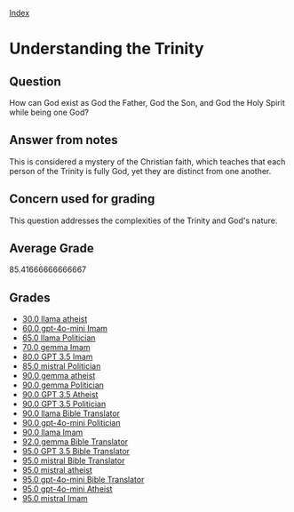 
[Index](../../index.md)
# Understanding the Trinity
## Question
How can God exist as God the Father, God the Son, and God the Holy Spirit while being one God?

## Answer from notes
This is considered a mystery of the Christian faith, which teaches that each person of the Trinity is fully God, yet they are distinct from one another.

## Concern used for grading
This question addresses the complexities of the Trinity and God's nature.

## Average Grade
85.41666666666667

## Grades
 * [30.0 llama atheist](../answers/llama_atheist/Understanding_the_Trinity.md)
 * [60.0 gpt-4o-mini Imam](../answers/gpt-4o-mini_Imam/Understanding_the_Trinity.md)
 * [65.0 llama Politician](../answers/llama_Politician/Understanding_the_Trinity.md)
 * [70.0 gemma Imam](../answers/gemma_Imam/Understanding_the_Trinity.md)
 * [80.0 GPT 3.5 Imam](../answers/GPT_3.5_Imam/Understanding_the_Trinity.md)
 * [85.0 mistral Politician](../answers/mistral_Politician/Understanding_the_Trinity.md)
 * [90.0 gemma atheist](../answers/gemma_atheist/Understanding_the_Trinity.md)
 * [90.0 gemma Politician](../answers/gemma_Politician/Understanding_the_Trinity.md)
 * [90.0 GPT 3.5 Atheist](../answers/GPT_3.5_Atheist/Understanding_the_Trinity.md)
 * [90.0 GPT 3.5 Politician](../answers/GPT_3.5_Politician/Understanding_the_Trinity.md)
 * [90.0 llama Bible Translator](../answers/llama_Bible_Translator/Understanding_the_Trinity.md)
 * [90.0 gpt-4o-mini Politician](../answers/gpt-4o-mini_Politician/Understanding_the_Trinity.md)
 * [90.0 llama Imam](../answers/llama_Imam/Understanding_the_Trinity.md)
 * [92.0 gemma Bible Translator](../answers/gemma_Bible_Translator/Understanding_the_Trinity.md)
 * [95.0 GPT 3.5 Bible Translator](../answers/GPT_3.5_Bible_Translator/Understanding_the_Trinity.md)
 * [95.0 mistral Bible Translator](../answers/mistral_Bible_Translator/Understanding_the_Trinity.md)
 * [95.0 mistral atheist](../answers/mistral_atheist/Understanding_the_Trinity.md)
 * [95.0 gpt-4o-mini Bible Translator](../answers/gpt-4o-mini_Bible_Translator/Understanding_the_Trinity.md)
 * [95.0 gpt-4o-mini Atheist](../answers/gpt-4o-mini_Atheist/Understanding_the_Trinity.md)
 * [95.0 mistral Imam](../answers/mistral_Imam/Understanding_the_Trinity.md)
